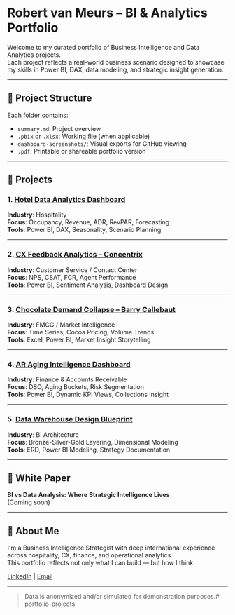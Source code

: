 # Robert van Meurs – BI & Analytics Portfolio

Welcome to my curated portfolio of Business Intelligence and Data Analytics projects.  
Each project reflects a real-world business scenario designed to showcase my skills in Power BI, DAX, data modeling, and strategic insight generation.

---

## 📁 Project Structure

Each folder contains:
- `summary.md`: Project overview
- `.pbix` or `.xlsx`: Working file (when applicable)
- `dashboard-screenshots/`: Visual exports for GitHub viewing
- `.pdf`: Printable or shareable portfolio version

---

## 🚀 Projects

### 1. [Hotel Data Analytics Dashboard](./hotel-dashboard/)
**Industry**: Hospitality  
**Focus**: Occupancy, Revenue, ADR, RevPAR, Forecasting  
**Tools**: Power BI, DAX, Seasonality, Scenario Planning

---

### 2. [CX Feedback Analytics – Concentrix](./concentrix-cx-feedback/)
**Industry**: Customer Service / Contact Center  
**Focus**: NPS, CSAT, FCR, Agent Performance  
**Tools**: Power BI, Sentiment Analysis, Dashboard Design

---

### 3. [Chocolate Demand Collapse – Barry Callebaut](./chocolate-demand/)
**Industry**: FMCG / Market Intelligence  
**Focus**: Time Series, Cocoa Pricing, Volume Trends  
**Tools**: Excel, Power BI, Market Insight Storytelling

---

### 4. [AR Aging Intelligence Dashboard](./ar-aging/)
**Industry**: Finance & Accounts Receivable  
**Focus**: DSO, Aging Buckets, Risk Segmentation  
**Tools**: Power BI, Dynamic KPI Views, Collections Insight

---

### 5. [Data Warehouse Design Blueprint](./data-warehouse-design/)
**Industry**: BI Architecture  
**Focus**: Bronze-Silver-Gold Layering, Dimensional Modeling  
**Tools**: ERD, Power BI Modeling, Strategy Documentation

---

## 📄 White Paper
**BI vs Data Analysis: Where Strategic Intelligence Lives**  
(Coming soon)

---

## 🧭 About Me

I'm a Business Intelligence Strategist with deep international experience across hospitality, CX, finance, and operational analytics.  
This portfolio reflects not only what I can build — but how I think.

[LinkedIn](https://www.linkedin.com/) | [Email](mailto:rvm97@yahoo.com)

---

> Data is anonymized and/or simulated for demonstration purposes.# portfolio-projects
